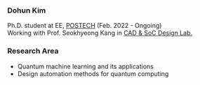 <!--
![Anurag's github stats](https://github-readme-stats.vercel.app/api?username=yh08037&show_icons=true&theme=tokyonight)
-->
### Dohun Kim
Ph.D. student at EE, [POSTECH](https://ee.postech.ac.kr/) (Feb. 2022 - Ongoing)<br>
Working with Prof. Seokhyeong Kang in [CAD & SoC Design Lab.](http://csdl.postech.ac.kr)<br>

### Research Area
- Quantum machine learning and its applications
- Design automation methods for quantum computing

<!--
### ⚡ Publications
**Conference Paper**
- [3] Kyungjun Min, Seongbin Kwon, Sung-Yun Lee, **Dohun Kim**, Sunghye Park, and Seokhyeong Kang, "ClusterNet: Routing Congestion Prediction and Optimization using Netlist Clustering and Graph Neural Networks", in *IEEE/ACM International Conference on Computer-Aided Design (ICCAD)*, 2023. (accepted)
- [2] Haena Song, Jongho Yoon, **Dohun Kim**, Eunji Kwon, Tae-Hyun Oh, and Seokhyeong Kang, "[FPGA-Based Accelerator for Rank-Enhanced and Highly-Pruned Block-Circulant Neural Networks](https://doi.org/10.23919/DATE56975.2023.10137111)," in *IEEE/ACM Design, Automation and Test in Europe Conference & Exhibition (DATE)*, 2023.
- [1] Sunghye Park, **Dohun Kim**, Jae-Yoon Sim, and Seokhyeong Kang, “[MCQA: Multi-Constraint Qubit Allocation for Near-FTQC Device](https://doi.org/10.1145/3508352.3549462),” in *IEEE/ACM International Conference on Computer-Aided Design (ICCAD)*, 2022.

### 🎉 Awards
- QML Overall Challenge 1st Place Winner, 2022 qBraid HAQS (Nov. 2022)
- Excellence Award, 2022 IonQ & QCenter Quantum Challenge (Oct. 2022)
- First Place, [2021 MathWorks Korea MATLAB Cody Challenge](https://www.mathworks.com/matlabcentral/cody/groups/29269) (Nov. 2021)
- Community Choice Award, [Qiskit Hackathon Korea 2021](https://github.com/yh08037/quantum-neural-network) (Feb. 2021)
- OnDream Future Technology Scholarship, Hyundai Motor Chung Mong-Koo Foundation (Jul. 2019 – Feb. 2022)

### 📚 Education
- MS student at EE, [POSTECH](https://ee.postech.ac.kr/) (Feb. 2022 - Aug. 2023)
- BS. from EE, [Kyungpook National University](https://see.knu.ac.kr) (Mar. 2018 – Feb. 2022)

### 👨🏻‍💻 Expriences
- Undergraduate Student Researcher in [Mobile Communication Lab.](http://mimocom.knu.ac.kr) (Aug.2020 - Jan.2022)
- Undergraduate Trainee in [Artificial Brain Research Lab.](http://abr.knu.ac.kr) (Mar.2019 - Jul.2020)

### 📫 How to reach me
- email : dohunkim@postech.ac.kr<br>
- [LinkedIn](https://www.linkedin.com/in/dohunkim99/) 
-->
